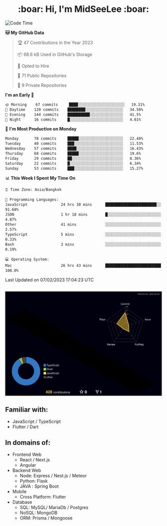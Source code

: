 <h1 align="center"> :boar: Hi, I'm MidSeeLee :boar:</h1>
 
<!--START_SECTION:waka-->
![Code Time](http://img.shields.io/badge/Code%20Time-230%20hrs%2035%20mins-blue)

**🐱 My GitHub Data** 

> 🏆 47 Contributions in the Year 2023
 > 
> 📦 68.6 kB Used in GitHub's Storage 
 > 
> 💼 Opted to Hire
 > 
> 📜 71 Public Repositories 
 > 
> 🔑 9 Private Repositories  
 > 
**I'm an Early 🐤** 

```text
🌞 Morning    67 commits     ████░░░░░░░░░░░░░░░░░░░░░   19.31% 
🌆 Daytime    120 commits    ████████░░░░░░░░░░░░░░░░░   34.58% 
🌃 Evening    144 commits    ██████████░░░░░░░░░░░░░░░   41.5% 
🌙 Night      16 commits     █░░░░░░░░░░░░░░░░░░░░░░░░   4.61%

```
📅 **I'm Most Productive on Monday** 

```text
Monday       78 commits     █████░░░░░░░░░░░░░░░░░░░░   22.48% 
Tuesday      40 commits     ███░░░░░░░░░░░░░░░░░░░░░░   11.53% 
Wednesday    57 commits     ████░░░░░░░░░░░░░░░░░░░░░   16.43% 
Thursday     68 commits     █████░░░░░░░░░░░░░░░░░░░░   19.6% 
Friday       29 commits     ██░░░░░░░░░░░░░░░░░░░░░░░   8.36% 
Saturday     22 commits     █░░░░░░░░░░░░░░░░░░░░░░░░   6.34% 
Sunday       53 commits     ███░░░░░░░░░░░░░░░░░░░░░░   15.27%

```


📊 **This Week I Spent My Time On** 

```text
⌚︎ Time Zone: Asia/Bangkok

💬 Programming Languages: 
JavaScript               24 hrs 30 mins      ███████████████████████░░   91.68% 
JSON                     1 hr 18 mins        █░░░░░░░░░░░░░░░░░░░░░░░░   4.87% 
Other                    41 mins             ░░░░░░░░░░░░░░░░░░░░░░░░░   2.57% 
TypeScript               5 mins              ░░░░░░░░░░░░░░░░░░░░░░░░░   0.33% 
Bash                     3 mins              ░░░░░░░░░░░░░░░░░░░░░░░░░   0.19%

💻 Operating System: 
Mac                      26 hrs 43 mins      █████████████████████████   100.0%

```


 Last Updated on 07/02/2023 17:04:23 UTC
<!--END_SECTION:waka-->

##

![](./profile-3d-contrib/profile-night-rainbow.svg)

## Familiar with:
- JavaScript / TypeScript
- Flutter / Dart

## In domains of:
- Frontend Web
  - React / Next.js
  - Angular
- Backend Web
  - Node: Express / Nest.js / Meteor
  - Python: Flask
  - JAVA : Spring Boot
- Mobile
  - Cross Platform: Flutter
- Database
  - SQL: MySQL/ MariaDb / Postgres
  - NoSQL: MongoDB
  - ORM: Prisma / Mongoose
